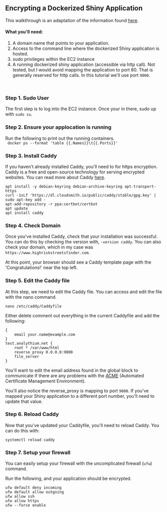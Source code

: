 

## Encrypting a Dockerized Shiny Application

This walkthrough is an adaptation of the information found [here](https://www.r-bloggers.com/2021/05/host-shiny-apps-with-docker/). 

#### What you'll need:
1. A domain name that points to your application. 
2. Access to the command line where the dockerized Shiny application is hosted. 
3. sudo privileges within the EC2 instance
4. A running dockerized shiny application (accessible via http call). Not tested, but I would avoid mapping the application to port 80. That is generally reserved for http calls. In this tutorial we'll use port ```9000```. 
<br>

### Step 1. Sudo User 
The first step is to log into the EC2 instance. Once your in there, sudo up with ```sudo su```. 

### Step 2. Ensure your applocation is running
Run the following to print out the running containers. 
<br>``` docker ps --format 'table {{.Names}}\t{{.Ports}}'```

### Step 3. Install Caddy 
If you haven't already installed Caddy, you'll need to for https encryption. Caddy is a free and open-source technology for serving encrypted websites. You can read more about Caddy [here](https://caddyserver.com/docs/).

```
apt install -y debian-keyring debian-archive-keyring apt-transport-https
curl -1sLf 'https://dl.cloudsmith.io/public/caddy/stable/gpg.key' | sudo apt-key add -
apt-add-repository -r ppa:certbot/certbot
apt update
apt install caddy
```

### Step 4. Check Domain 
Once you've installed Caddy, check that your installation was successful. You can do this by checking the version with, ```-version caddy```. You can also check your domain, which in my case was ```https://www.highriskstreetsfinder.com```.

At this point, your browser should see a Caddy template page with the 'Congratulations!' near the top left.

### Step 5. Edit the Caddy file 
At this step, we need to edit the Caddy file. You can access and edit the file with the nano command. 

```
nano /etc/caddy/Caddyfile
```

Either delete comment out everything in the current Caddyfile and add the following: 

```
{
    email your.name@example.com
}
test.analythium.net {
    root * /var/www/html
    reverse_proxy 0.0.0.0:9000
    file_server
}
```

You'll want to edit the email address found in the global block to communicate if there are any problems with the [ACME](https://en.wikipedia.org/wiki/Automated_Certificate_Management_Environment) (Automated Certificate Management Environment). 

You'll also notice the reverse_proxy is mapping to port ```9000```. If you've mapped your Shiny application to a different port number, you'll need to update that value. 

### Step 6. Reload Caddy

Now that you've updated your Caddyfile, you'll need to reload Caddy. You can do this with: 

```
systemctl reload caddy
```

### Step 7. Setup your firewall 
You can easily setup your firewall with the uncomplicated firewall (```ufw```) command.

Run the following, and your application should be encrypted. 

```
ufw default deny incoming
ufw default allow outgoing
ufw allow ssh
ufw allow https
ufw --force enable
```

